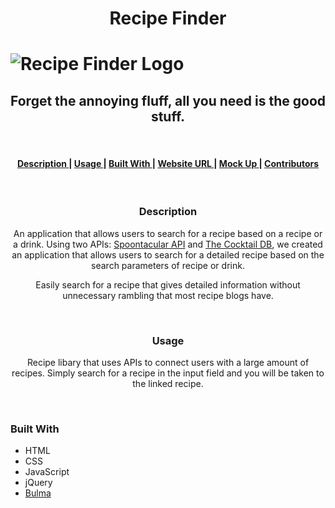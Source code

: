 <h1 align="center">Recipe Finder<h1>
<img src="https://i.ibb.co/2tN7k5y/recip-EZ3-2.png" alt="Recipe Finder Logo" border="0" align="center" />

<h2 align="center">Forget the annoying fluff, all you need is the good stuff.</h2>
<br>

<div align="center"><a name="menu"></a>
  <h4>
    <a href="#description">
      Description
    </a>
    <span> | </span>
    <a href="#usage">
      Usage
    </a>
    <span> | </span>
    <a href="#built-with">
      Built With
    </a>
    <span>|</span>
    <a href="#url">
      Website URL
    </a>
    <span>|</span>
    <a href="#mock-up">
      Mock Up
    </a>
    <span>|</span>
    <a href="#contributors">
      Contributors
    </a>
  </h4>
</div>
<br>

<h3 id="description" align="center">Description</h3>

<p align="center">An application that allows users to search for a recipe based on a recipe or a drink. Using two APIs: <a href="https://spoonacular.com/food-api">Spoontacular API</a> and <a href="https://www.thecocktaildb.com/">The Cocktail DB</a>, we created an application that allows users to search for a detailed recipe based on the search parameters of recipe or drink.</p>
<p align="center">Easily search for a recipe that gives detailed information without unnecessary rambling that most recipe blogs have.</p>
<br>

<h3 id="usage" align="center">Usage</h3>
<p align="center">Recipe libary that uses APIs to connect users with a large amount of recipes. Simply search for a recipe in the input field and you will be taken to the linked recipe.</p>
<br>

<h3 id="built-with">Built With</h3>
<ul>
<li>HTML</li>
<li>CSS</li>
<li>JavaScript</li>
<li>jQuery</li>
<li><a href="https://bulma.io/">Bulma</a></li>
</ul>
<br>

